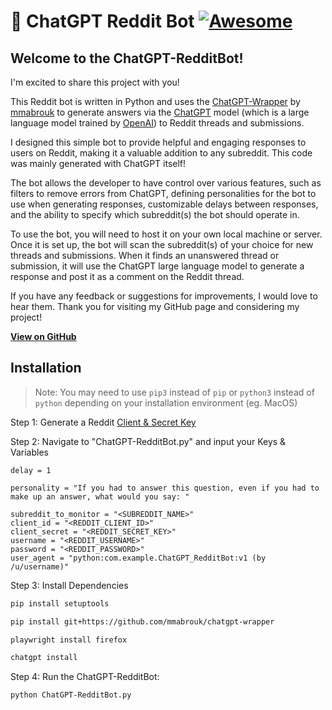 # 🤖 ChatGPT Reddit Bot [![Awesome](https://cdn.rawgit.com/sindresorhus/awesome/d7305f38d29fed78fa85652e3a63e154dd8e8829/media/badge.svg)](https://github.com/sindresorhus/awesome)

## Welcome to the ChatGPT-RedditBot! 

I'm excited to share this project with you!

This Reddit bot is written in Python and uses the [ChatGPT-Wrapper](https://github.com/mmabrouk/chatgpt-wrapper) by [mmabrouk](https://github.com/mmabrouk/) to generate answers via the [ChatGPT](https://chat.openai.com/chat) model (which is a large language model trained by [OpenAI](https://openai.com)) to Reddit threads and submissions. 

I designed this simple bot to provide helpful and engaging responses to users on Reddit, making it a valuable addition to any subreddit. This code was mainly generated with ChatGPT itself!

The bot allows the developer to have control over various features, such as filters to remove errors from ChatGPT, defining personalities for the bot to use when generating responses, customizable delays between responses, and the ability to specify which subreddit(s) the bot should operate in.

To use the bot, you will need to host it on your own local machine or server. Once it is set up, the bot will scan the subreddit(s) of your choice for new threads and submissions. When it finds an unanswered thread or submission, it will use the ChatGPT large language model to generate a response and post it as a comment on the Reddit thread.

If you have any feedback or suggestions for improvements, I would love to hear them. 
Thank you for visiting my GitHub page and considering my project!

**[View on GitHub](https://github.com/PopDaddyGames/ChatGPT-RedditBot)**

## Installation
>Note: You may need to use `pip3` instead of `pip` or `python3` instead of `python` depending on your installation environment (eg. MacOS)

Step 1: Generate a Reddit [Client & Secret Key](https://www.reddit.com/prefs/apps)

Step 2: Navigate to "ChatGPT-RedditBot.py" and input your Keys & Variables

```
delay = 1

personality = "If you had to answer this question, even if you had to make up an answer, what would you say: "

subreddit_to_monitor = "<SUBREDDIT_NAME>"
client_id = "<REDDIT_CLIENT_ID>"
client_secret = "<REDDIT_SECRET_KEY>"
username = "<REDDIT_USERNAME>"
password = "<REDDIT_PASSWORD>"
user_agent = "python:com.example.ChatGPT_RedditBot:v1 (by /u/username)"
```

Step 3: Install Dependencies

```bash 
pip install setuptools
```
```bash 
pip install git+https://github.com/mmabrouk/chatgpt-wrapper
```
```bash 
playwright install firefox
```
```bash 
chatgpt install
```

Step 4: Run the ChatGPT-RedditBot:

```bash
python ChatGPT-RedditBot.py
```
